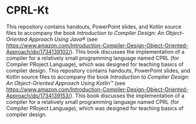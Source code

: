# CPRL-Kt
This repository contains handouts, PowerPoint slides, and Kotlin source files to accompany the book *Introduction to Compiler Design: An Object-Oriented Approach Using Java&reg;* (see <a href="https://www.amazon.com/Introduction-Compiler-Design-Object-Oriented-Approach/dp/1734139102/">https://www.amazon.com/Introduction-Compiler-Design-Object-Oriented-Approach/dp/1734139102/</a>).  This book discusses the implementation of a compiler for a relatively small programming language named CPRL (for Compiler PRoject Language), which was designed for teaching basics of compiler design.
This repository contains handouts, PowerPoint slides, and Kotlin source files to accompany the book *Introduction to Compiler Design: An Object-Oriented Approach Using Kotlin&trade;* (see <a href="https://www.amazon.com/Introduction-Compiler-Design-Object-Oriented-Approach/dp/1734139153/">https://www.amazon.com/Introduction-Compiler-Design-Object-Oriented-Approach/dp/1734139153/</a>).  This book discusses the implementation of a compiler for a relatively small programming language named CPRL (for Compiler PRoject Language), which was designed for teaching basics of compiler design.
